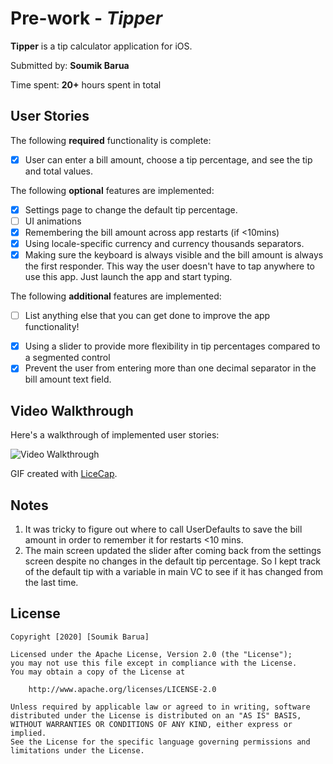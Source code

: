 # Pre-work - *Tipper*

**Tipper** is a tip calculator application for iOS.

Submitted by: **Soumik Barua**

Time spent: **20+** hours spent in total

## User Stories

The following **required** functionality is complete:

* [x] User can enter a bill amount, choose a tip percentage, and see the tip and total values.

The following **optional** features are implemented:
* [x] Settings page to change the default tip percentage.
* [ ] UI animations
* [x] Remembering the bill amount across app restarts (if <10mins)
* [x] Using locale-specific currency and currency thousands separators.
* [x] Making sure the keyboard is always visible and the bill amount is always the first responder. This way the user doesn't have to tap anywhere to use this app. Just launch the app and start typing.

The following **additional** features are implemented:

- [ ] List anything else that you can get done to improve the app functionality!
* [x] Using a slider to provide more flexibility in tip percentages compared to a segmented control
* [x] Prevent the user from entering more than one decimal separator in the bill amount text field.

## Video Walkthrough 

Here's a walkthrough of implemented user stories:

<img src='http://i.imgur.com/link/to/your/gif/file.gif' title='Video Walkthrough' width='' alt='Video Walkthrough' />

GIF created with [LiceCap](http://www.cockos.com/licecap/).

## Notes

1. It was tricky to figure out where to call UserDefaults to save the bill amount in order to remember it for restarts <10 mins.
2. The main screen updated the slider after coming back from the settings screen despite no changes in the default tip percentage. So I kept track of the default tip with a variable in main VC to see if it has changed from the last time.

## License

    Copyright [2020] [Soumik Barua]

    Licensed under the Apache License, Version 2.0 (the "License");
    you may not use this file except in compliance with the License.
    You may obtain a copy of the License at

        http://www.apache.org/licenses/LICENSE-2.0

    Unless required by applicable law or agreed to in writing, software
    distributed under the License is distributed on an "AS IS" BASIS,
    WITHOUT WARRANTIES OR CONDITIONS OF ANY KIND, either express or implied.
    See the License for the specific language governing permissions and
    limitations under the License.
